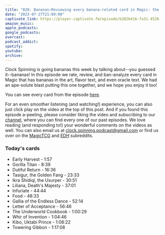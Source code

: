 ```yaml
---
title: "028: Bananas—Reviewing every banana-related card in Magic: the Gathering"
date: "2023-07-27T21:09:00"
captivate_link: https://player.captivate.fm/episode/b282b416-fa31-4526-a34b-f9522b1a285c
amazon_music: 
apple_podcasts: 
google_podcasts: 
overcast: 
podcast_addict: 
spotify: 
youtube: 
archive: 
---
```


Clock Spinning is going bananas this week by talking about--you guessed it--bananas! In this episode we rate, review, and ban-analyze every card in Magic that has bananas in the art, flavor text, and even oracle text. We had an ape-solute blast putting this one together, and we hope you enjoy it too!

You can see every card from the episode [here](https://scryfall.com/search?q=ft%3Abanana+or+art%3Abanana+prefer%3Aoldest+-is%3Afunny+-is%3Adigital+-is%3Atoken&unique=cards&as=grid&order=released&dir=asc).

For an even smoother listening (and watching!) experience, you can also just click play on the video at the top of this post. And if you found this episode a-peeling, please consider liking the video and subscribing to our [channel](https://www.youtube.com/@clockspinning), where you can find every one of our past episodes. We love reading (and responding to!) your wonderful comments on the videos as well. You can also email us at clock.spinning.podcast@gmail.com or find us over on the [MagicTCG](https://www.reddit.com/r/magicTCG/) and [EDH](https://www.reddit.com/r/EDH/) subreddits.

### Today's cards

* Early Harvest - 1:57
* Gorilla Titan - 8:39
* Dutiful Return - 16:36
* Tasigur, the Golden Fang - 23:33
* Ikra Shidiqi, the Usurper - 30:51
* Liliana, Death's Majesty - 37:01
* Infuriate - 44:44
* Food - 48:33
* Gallia of the Endless Dance - 52:14
* Letter of Acceptance - 56:46
* The Underworld Cookbook - 1:00:29
* Whir of Invention - 1:04:46
* Kibo, Uktabi Prince - 1:08:22
* Towering Gibbon - 1:17:08